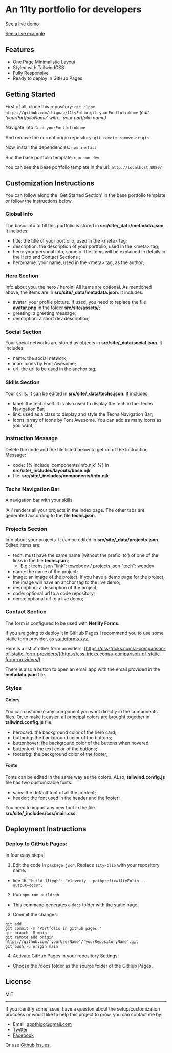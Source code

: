 # An 11ty portfolio for developers

[See a live demo](https://thigoap.github.io/11tyFolio)

[See a live example](https://thigoap.github.io)

## Features

- One Page Minimalistic Layout
- Styled with TailwindCSS
- Fully Responsive
- Ready to deploy in GitHub Pages

## Getting Started

First of all, clone this repository: `git clone https://github.com/thigoap/11tyFolio.git yourPortfolioName` *(edit 'yourPortfolioName' with... your portfolio name)*

Navigate into it: `cd yourPortfolioName`

And remove the current origin repository: `git remote remove origin`

Now, install the dependencies: `npm install`

Run the base portfolio template: `npm run dev`

You can see the base portfolio template in the url: `http://localhost:8080/`

## Customization Instructions

You can follow along the 'Get Started Section' in the base portfolio template or follow the instructions below.

### Global Info
The basic info to fill this portfolio is stored in **src/site/_data/metadata.json**.
It includes:
- title: the title of your portfolio, used in the &lt;meta&gt; tag;
- description: the description of your portfolio, used in the &lt;meta&gt; tag;
- hero: your personal info, some of the items will be explained in details in the Hero and Contact Sections ;
- hero/name: your name, used in the &lt;meta&gt; tag, as the author;

### Hero Section
Info about you, the hero / heroin! All items are optional. As mentioned above, the items are in **src/site/_data/metadata.json**.
It includes:
- avatar: your profile picture. If used, you need to replace the file **avatar.png** in the folder **src/site/assets/**;
- greeting: a greeting message;
- description: a short dev description;

### Social Section
Your social networks are stored as objects in **src/site/_data/social.json**.
It includes:
- name: the social network;
- icon: icons by Font Awesome;
- url: the url to be used in the anchor tag;

### Skills Section
Your skills. It can be edited in **src/site/_data/techs.json**.
It includes:
- label: the tech itself. It is also used to display the tech in the Techs Navigation Bar;
- link: used as a class to display and style the Techs Navigation Bar;
- icons: array of icons by Font Awesome. You can add as many icons as you want;

### Instruction Message
Delete the code and the file listed below to get rid of the Instruction Message:
- code: {% include 'components/info.njk' %} in **src/site/_includes/layouts/base.njk**
- file: **src/site/_includes/components/info.njk**

### Techs Navigation Bar
A navigation bar with your skills.

'All' renders all your projects in the index page. The other tabs are generated according to the file **techs.json**.

### Projects Section
Info about your projects. It can be edited in **src/site/_data/projects.json**.
Edited items are:
- tech: must have the same name (without the prefix 'to') of one of the links in the file **techs.json**;
  - E.g.: techs.json "link": towebdev / projects.json "tech": webdev
- name: the name of the project;
- image: an image of the project. If you have a demo page for the project, the image will have an anchor tag to the live demo;
- description: a description of the project;
- code: optional url to a code repository;
- demo: optional url to a live demo;

### Contact Section
The form is configured to be used with **Netlify Forms**.

If you are going to deploy it in GitHub Pages I recommend you to use some static form provider, as [staticforms.xyz](https://www.staticforms.xyz/).

Here is a list of other form providers: [https://css-tricks.com/a-comparison-of-static-form-providers/](https://css-tricks.com/a-comparison-of-static-form-providers/).

There is also a button to open an email app with the email provided in the **metadata.json** file.

### Styles

#### Colors

You can customize any component you want directly in the components files.
Or, to make it easier, all principal colors are brought together in **tailwind.config.js** file.
- herocard: the background color of the hero card; 
- buttonbg: the background color of the buttons;
- buttonhover: the background color of the buttons when hovered;
- buttontext: the text color of the buttons;
- footerbg: the background color of the footer;

#### Fonts

Fonts can be edited in the same way as the colors.
ALso, **tailwind.config.js** file has two customizable fonts:
- sans: the default font of all the content;
- header: the font used in the header and the footer;

You need to import any new font in the file **src/site/_includes/css/main.css**.

## Deployment Instructions

### Deploy to GitHub Pages:

In four easy steps:

1. Edit the code in `package.json`. Replace `11tyFolio` with your repository name:
- line 16: `"build:11tygh": "eleventy --pathprefix=11tyFolio --output=docs",`

2. Run `npm run build:gh`
- This command generates a `docs` folder with the static page.

3. Commit the changes:
```
git add .
git commit -m "Portfolio in github pages."
git branch -M main
git remote add origin https://github.com/'yourUserName'/'yourRepositoryName'.git
git push -u origin main
```
4. Activate GitHub Pages in your repository Settings:
- Choose the /docs folder as the source folder of the GitHub Pages.

## License

MIT

---

If you identify some issue, have a queston about the setup/customization proccess or would like to help this project to grow, you can contact me by:

- Email: appthigo@gmail.com
- [Twitter](https://twitter.com/appthigo)
- [Facebook](https://www.facebook.com/thigoap)

Or use [Github Issues](https://www.github.com/thigoap/11tyfolio/issues).
